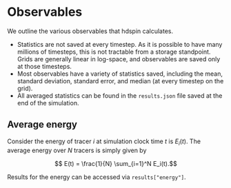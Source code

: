 # Observables

We outline the various observables that hdspin calculates.

- Statistics are not saved at every timestep. As it is possible to have many millions of timesteps, this is not tractable from a storage standpoint. Grids are generally linear in log-space, and observables are saved only at those timesteps.
- Most observables have a variety of statistics saved, including the mean, standard deviation, standard error, and median (at every timestep on the grid).  
- All averaged statistics can be found in the `results.json` file saved at the end of the simulation.

## Average energy

Consider the energy of tracer $i$ at simulation clock time $t$ is $E_{i}(t).$ The average energy over $N$ tracers is simply given by

$$ E(t) = \frac{1}{N} \sum_{i=1}^N E_i(t).$$

Results for the energy can be accessed via `results["energy"]`.
